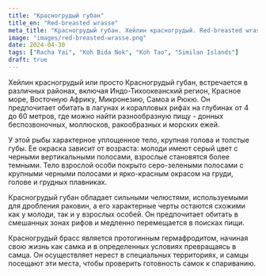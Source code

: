 ```yaml
---
title: "Красногрудый губан"
title_en: "Red-breasted wrasse"
meta_title: "Красногрудый губан. Хейлин красногрудый. Red-breasted wrasse. Cheilinus fasciatus"
image: "images/red-breasted-wrasse.png"
date: 2024-04-30
tags: ["Racha Yai", "Koh Bida Nok", "Koh Tao", "Similan Islands"]
draft: true
---
```


Хейлин красногрудый или просто Красногрудый губан, встречается в различных районах, включая Индо-Тихоокеанский регион, Красное море, Восточную Африку, Микронезию, Самоа и Рюкю. Он предпочитает обитать в лагунах и коралловых рифах на глубинах от 4 до 60 метров, где можно найти разнообразную пищу - донных беспозвоночных, моллюсков, ракообразных и морских ежей.

У этой рыбы характерное уплощенное тело, крупная голова и толстые губы. Ее окраска зависит от возраста: молоди имеют серый цвет с черными вертикальными полосами, взрослые становятся более темными. Тело взрослой особи покрыто серо-зелеными полосами с крупными черными полосами и ярко-красным окрасом на груди, голове и грудных плавниках.

Красногрудый губан обладает сильными челюстями, используемыми для дробления раковин, а его характерные черты остаются схожими как у молоди, так и у взрослых особей. Он предпочитает обитать в смешанных зонах рифов и медленно перемещается в поисках пищи.

Красногрудый брасс является протогинным гермафродитом, начиная свою жизнь как самка и в определенных условиях превращаясь в самца. Он осуществляет нерест в специальных территориях, и самцы посещают эти места, чтобы проверить готовность самок к спариванию.

